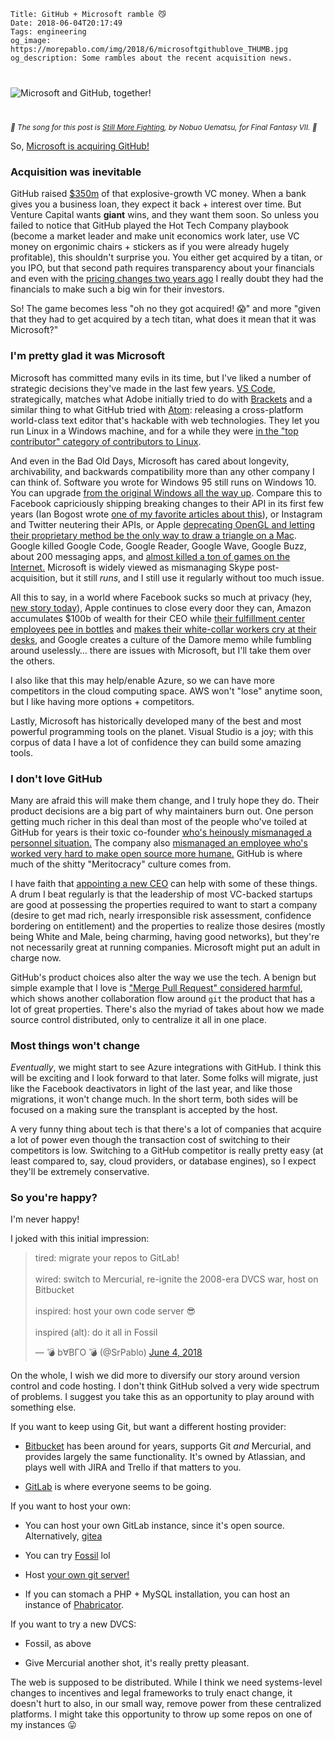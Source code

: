     Title: GitHub + Microsoft ramble 😼
    Date: 2018-06-04T20:17:49
    Tags: engineering
    og_image: https://morepablo.com/img/2018/6/microsoftgithublove_THUMB.jpg
    og_description: Some rambles about the recent acquisition news.

<div class="caption-img-block" style="margin: 25px auto">
<img src="/img/2018/6/microsoftgithublove_THUMB.jpg" alt="Microsoft and GitHub, together!" style="margin: 15px auto;" />
</div>

<small><em>🎵 The song for this post is <a href="https://www.youtube.com/watch?v=lnGnJWKyBak">Still More Fighting</a>, by Nobuo Uematsu, for Final Fantasy VII. 🎵</em></small>

So, [Microsoft is acquiring GitHub!][1]

### Acquisition was inevitable

GitHub raised [$350m][2] of that explosive-growth VC
money. When a bank gives you a business loan, they expect it back + interest
over time. But Venture Capital wants **giant** wins, and they want them
soon. So unless you failed to notice that GitHub played the Hot Tech Company
playbook (become a market leader and make unit economics work later, use VC
money on ergonimic chairs + stickers as if you were already hugely profitable),
this shouldn't surprise you. You either get acquired by a titan, or you IPO, but
that second path requires transparency about your financials and even with the
[pricing changes two years ago][3] I really doubt they had the financials to
make such a big win for their investors.

So! The game becomes less "oh no they got acquired! 😱" and more "given that
they had to get acquired by a tech titan, what does it mean that it was
Microsoft?"

### I'm pretty glad it was Microsoft

Microsoft has committed many evils in its time, but I've liked a number of
strategic decisions they've made in the last few years. [VS Code][13],
strategically, matches what Adobe initially tried to do with [Brackets][12] and a
similar thing to what GitHub tried with [Atom][14]: releasing a cross-platform
world-class text editor that's hackable with web technologies. They let you run Linux in a
Windows machine, and for a while they were [in the "top contributor" category of
contributors to Linux][15].

And even in the Bad Old Days, Microsoft has cared about longevity,
archivability, and backwards compatibility more than any other company I can
think of. Software you wrote for Windows 95 still runs on Windows 10. You can
upgrade [from the original Windows all the way up][17]. Compare this to Facebook
capriciously shipping breaking changes to their API in its first few years (Ian
Bogost wrote [one of my favorite articles about this][16]), or Instagram and Twitter
neutering their APIs, or Apple [deprecating OpenGL and letting their proprietary
method be the only way to draw a triangle on a Mac][18]. Google killed Google
Code, Google Reader, Google Wave, Google Buzz, about 200 messaging apps, and
[almost killed a ton of games on the Internet.][24] Microsoft is widely viewed
as mismanaging Skype post-acquisition, but it still _runs_, and I still use it
regularly without too much issue.

All this to say, in a world where Facebook sucks so much at privacy (hey, [new
story today][21]), Apple continues to close every door they can, Amazon
accumulates $100b of wealth for their CEO while [their fulfillment center
employees pee in bottles][19] and [makes their white-collar workers cry at their
desks][20], and Google creates a culture of the Damore memo while fumbling
around uselessly… there are issues with Microsoft, but I'll take them over the
others.

I also like that this may help/enable Azure, so we can have more competitors in
the cloud computing space. AWS won't "lose" anytime soon, but I like having more
options + competitors.

Lastly, Microsoft has historically developed many of the best and most powerful
programming tools on the planet. Visual Studio is a joy; with
this corpus of data I have a lot of confidence they can build some amazing
tools.

### I don't love GitHub

Many are afraid this will make them change, and I truly
hope they do. Their product decisions are a big part of why maintainers burn
out. One person getting much richer in this deal than most of the people who've
toiled at GitHub for years is their toxic co-founder [who's heinously mismanaged
a personnel situation.][22] The company also [mismanaged an employee who's worked
very hard to make open source more humane.][23] GitHub is where much of the
shitty "Meritocracy" culture comes from.

I have faith that [appointing a new CEO][6] can help with some of these
things. A drum I beat regularly is that the leadership of most VC-backed
startups are good at possessing the properties required to want to start a
company (desire to get mad rich, nearly irresponsible risk assessment,
confidence bordering on entitlement) and the properties to realize those desires
(mostly being White and Male, being charming, having good networks), but they're
not necessarily great at running companies. Microsoft might put an adult in
charge now.

GitHub's product choices also alter the way we use the tech. A benign but simple
example that I love is ["Merge Pull Request" considered harmful][5], which shows
another collaboration flow around `git` the product that has a lot of great
properties.  There's also the myriad of takes about how we made source control
distributed, only to centralize it all in one place.

### Most things won't change

_Eventually_, we might start to see Azure integrations with GitHub. I think this
will be exciting and I look forward to that later. Some folks will migrate, just
like the Facebook deactivators in light of the last year, and like those
migrations, it won't change much. In the short term, both sides will be focused
on a making sure the transplant is accepted by the host.

A very funny thing about tech is that there's a lot of companies that acquire a
lot of power even though the transaction cost of switching to their competitors
is low. Switching to a GitHub competitor is really pretty easy (at least
compared to, say, cloud providers, or database engines), so I expect they'll be
extremely conservative.

### So you're happy?

I'm never happy!

I joked with this initial impression:

<blockquote class="twitter-tweet" data-lang="en"><p lang="en" dir="ltr">tired:
migrate your repos to GitLab!<br><br>wired: switch to Mercurial, re-ignite the
2008-era DVCS war, host on Bitbucket<br><br>inspired: host your own code server
😎<br><br>inspired (alt): do it all in Fossil</p>&mdash; 💣 b∀BГO 💣 (@SrPablo)
<a href="https://twitter.com/SrPablo/status/1003429168468692992?ref_src=twsrc%5Etfw">June 4, 2018</a></blockquote>

On the whole, I wish we did more to diversify our story around version control
and code hosting. I don't think GitHub solved a very wide spectrum of problems.
I suggest you take this as an opportunity to play around with something else.

If you want to keep using Git, but want a different hosting provider:

* [Bitbucket][11] has been around for years, supports Git _and_ Mercurial, and
  provides largely the same functionality. It's owned by Atlassian, and plays
  well with JIRA and Trello if that matters to you.

* [GitLab][10] is where everyone seems to be going. 

If you want to host your own:

* You can host your own GitLab instance, since it's open source. Alternatively,
  [gitea][4]

* You can try [Fossil][8] lol

* Host [your own git server!][9]

* If you can stomach a PHP + MySQL installation, you can host an instance of
  [Phabricator][7].

If you want to try a new DVCS:

* Fossil, as above

* Give Mercurial another shot, it's really pretty pleasant.

The web is supposed to be distributed. While I think we need
systems-level changes to incentives and legal frameworks to truly enact change,
it doesn't hurt to also, in our small way, remove power from these centralized
platforms. I might take this opportunity to throw up some repos on one of my
instances 😛

   [1]: https://www.theverge.com/2018/6/4/17422788/microsoft-github-acquisition-official-deal
   [2]: https://www.crunchbase.com/organization/github#section-locked-charts
   [3]: https://thenextweb.com/dd/2016/05/11/github-new-pricing/
   [4]: https://gitea.io/en-US/
   [5]: https://www.spreedly.com/2014/06/24/merge-pull-request-considered-harmful/
   [6]: https://natfriedman.github.io/hello/
   [7]: https://www.phacility.com/phabricator/
   [8]: https://fossil-scm.org/index.html/doc/trunk/www/index.wiki
   [9]: https://git-scm.com/book/en/v1/Git-on-the-Server
   [10]: https://about.gitlab.com/
   [11]: https://bitbucket.org/
   [12]: http://brackets.io/
   [13]: https://code.visualstudio.com/
   [14]: https://atom.io/
   [15]: https://www.zdnet.com/article/whos-building-linux-in-2017/
   [16]: http://bogost.com/writing/blog/oauth_of_fealty/
   [17]: https://news.avclub.com/watch-a-man-install-every-major-windows-upgrade-from-th-1798259214
   [18]: https://developer.apple.com/macos/whats-new/#deprecationofopenglandopencl
   [19]: https://www.theverge.com/2018/4/16/17243026/amazon-warehouse-jobs-worker-conditions-bathroom-breaks
   [20]: https://www.nytimes.com/2015/08/16/technology/inside-amazon-wrestling-big-ideas-in-a-bruising-workplace.html
   [21]: https://www.nytimes.com/interactive/2018/06/03/technology/facebook-device-partners-users-friends-data.html
   [22]: http://valleywag.gawker.com/meet-the-married-duo-behind-techs-biggest-new-harassme-1545685104
   [23]: https://where.coraline.codes/blog/my-year-at-github/
   [24]: https://www.theverge.com/2018/5/15/17358752/google-chrome-66-web-audio-api-sound-broken-game-change-delay-apology
